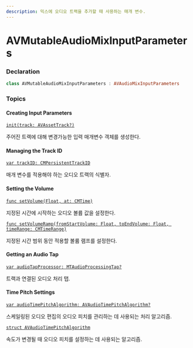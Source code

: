 ```yaml
---
description: 믹스에 오디오 트랙을 추가할 때 사용하는 매개 변수.
---
```


# AVMutableAudioMixInputParameters

### Declaration

```swift
class AVMutableAudioMixInputParameters : AVAudioMixInputParameters
```

### Topics

#### Creating Input Parameters

[`init(track: AVAssetTrack?)`](https://developer.apple.com/documentation/avfoundation/avmutableaudiomixinputparameters/1386858-init)

주어진 트랙에 대해 변경가능한 입력 매개변수 객체를 생성한다.

#### Managing the Track ID

[`var trackID: CMPersistentTrackID`](https://developer.apple.com/documentation/avfoundation/avmutableaudiomixinputparameters/1389209-trackid)

매개 변수를 적용해야 하는 오디오 트랙의 식별자.

#### Setting the Volume

[`func setVolume(Float, at: CMTime)`](https://developer.apple.com/documentation/avfoundation/avmutableaudiomixinputparameters/1389875-setvolume)

지정된 시간에 시작하는 오디오 볼륨 값을 설정한다.

[`func setVolumeRamp(fromStartVolume: Float, toEndVolume: Float, timeRange: CMTimeRange)`](https://developer.apple.com/documentation/avfoundation/avmutableaudiomixinputparameters/1386056-setvolumeramp)

지정된 시간 범위 동안 적용할 볼륨 램프를 설정한다.

#### Getting an Audio Tap

[`var audioTapProcessor: MTAudioProcessingTap?`](https://developer.apple.com/documentation/avfoundation/avmutableaudiomixinputparameters/1389296-audiotapprocessor)

트랙과 연결된 오디오 처리 탭.

#### Time Pitch Settings

[`var audioTimePitchAlgorithm: AVAudioTimePitchAlgorithm?`](https://developer.apple.com/documentation/avfoundation/avmutableaudiomixinputparameters/1388300-audiotimepitchalgorithm)

스케일링된 오디오 편집의 오디오 피치를 관리하는 데 사용되는 처리 알고리즘.

[`struct AVAudioTimePitchAlgorithm`](https://developer.apple.com/documentation/avfoundation/avaudiotimepitchalgorithm)

속도가 변경될 때 오디오 피치를 설정하는 데 사용되는 알고리즘.  


